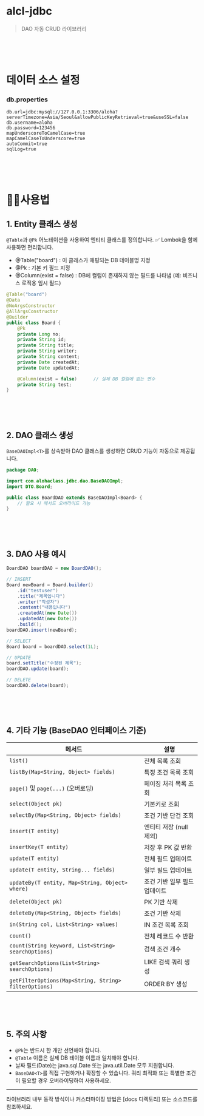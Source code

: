 # alcl-jdbc
 > DAO 자동 CRUD 라이브러리

<br><br><br>

# 데이터 소스 설정
### db.properties
```
db.url=jdbc:mysql://127.0.0.1:3306/aloha?serverTimezone=Asia/Seoul&allowPublicKeyRetrieval=true&useSSL=false
db.username=aloha
db.password=123456
mapUnderscoreToCamelCase=true
mapCamelCaseToUnderscore=true
autoCommit=true
sqlLog=true
```
<br><br><br>

# 👩‍🏫사용법

## 1. Entity 클래스 생성
`@Table`과 `@Pk` 어노테이션을 사용하여 엔티티 클래스를 정의합니다. 
✅ Lombok을 함께 사용하면 편리합니다.

- @Table("board") : 이 클래스가 매핑되는 DB 테이블명 지정
- @Pk : 기본 키 필드 지정
- @Column(exist = false) : DB에 컬럼이 존재하지 않는 필드를 나타냄 (예: 비즈니스 로직용 임시 필드)

```java
@Table("board")
@Data
@NoArgsConstructor
@AllArgsConstructor
@Builder
public class Board {
    @Pk
    private Long no;
    private String id;
    private String title;
    private String writer;
    private String content;
    private Date createdAt;
    private Date updatedAt;

    @Column(exist = false)		// 실제 DB 컬럼에 없는 변수
    private String test;
}
```
<br><br><br>
## 2. DAO 클래스 생성
`BaseDAOImpl<T>`를 상속받아 DAO 클래스를 생성하면 CRUD 기능이 자동으로 제공됩니다.

```java
package DAO;

import com.alohaclass.jdbc.dao.BaseDAOImpl;
import DTO.Board;

public class BoardDAO extends BaseDAOImpl<Board> {
    // 필요 시 메서드 오버라이드 가능
}
```
<br><br><br>
## 3. DAO 사용 예시
```java
BoardDAO boardDAO = new BoardDAO();

// INSERT
Board newBoard = Board.builder()
    .id("testuser")
    .title("제목입니다")
    .writer("작성자")
    .content("내용입니다")
    .createdAt(new Date())
    .updatedAt(new Date())
    .build();
boardDAO.insert(newBoard);

// SELECT
Board board = boardDAO.select(1L);

// UPDATE
board.setTitle("수정된 제목");
boardDAO.update(board);

// DELETE
boardDAO.delete(board);
```
<br><br><br>
## 4. 기타 기능 (BaseDAO 인터페이스 기준)
| 메서드 | 설명 |
|--------|------|
| `list()` | 전체 목록 조회 |
| `listBy(Map<String, Object> fields)` | 특정 조건 목록 조회 |
| `page()` 및 `page(...)` (오버로딩) | 페이징 처리 목록 조회 |
| `select(Object pk)` | 기본키로 조회 |
| `selectBy(Map<String, Object> fields)` | 조건 기반 단건 조회 |
| `insert(T entity)` | 엔티티 저장 (null 제외) |
| `insertKey(T entity)` | 저장 후 PK 값 반환 |
| `update(T entity)` | 전체 필드 업데이트 |
| `update(T entity, String... fields)` | 일부 필드 업데이트 |
| `updateBy(T entity, Map<String, Object> where)` | 조건 기반 일부 필드 업데이트 |
| `delete(Object pk)` | PK 기반 삭제 |
| `deleteBy(Map<String, Object> fields)` | 조건 기반 삭제 |
| `in(String col, List<String> values)` | IN 조건 목록 조회 |
| `count()` | 전체 레코드 수 반환 |
| `count(String keyword, List<String> searchOptions)` | 검색 조건 개수 |
| `getSearchOptions(List<String> searchOptions)` | LIKE 검색 쿼리 생성 |
| `getFilterOptions(Map<String, String> filterOptions)` | ORDER BY 생성 |

<br><br><br>
## 5. 주의 사항
- `@Pk`는 반드시 한 개만 선언해야 합니다.
- `@Table` 이름은 실제 DB 테이블 이름과 일치해야 합니다.
- 날짜 필드(Date)는 java.sql.Date 또는 java.util.Date 모두 지원합니다.
- `BaseDAO<T>`를 직접 구현하거나 확장할 수 있습니다. 쿼리 최적화 또는 특별한 조건이 필요할 경우 오버라이딩하여 사용하세요.

---

라이브러리 내부 동작 방식이나 커스터마이징 방법은 [docs 디렉토리] 또는 소스코드를 참조하세요.

